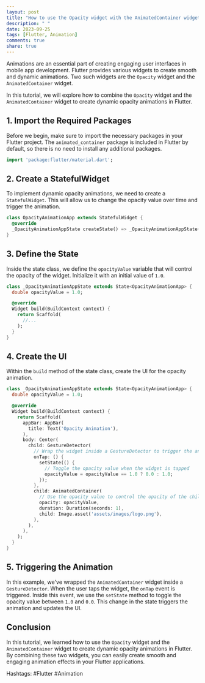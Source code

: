 ```yaml
---
layout: post
title: "How to use the Opacity widget with the AnimatedContainer widget for dynamic opacity animations"
description: " "
date: 2023-09-25
tags: [Flutter, Animation]
comments: true
share: true
---
```


Animations are an essential part of creating engaging user interfaces in mobile app development. Flutter provides various widgets to create smooth and dynamic animations. Two such widgets are the `Opacity` widget and the `AnimatedContainer` widget.

In this tutorial, we will explore how to combine the `Opacity` widget and the `AnimatedContainer` widget to create dynamic opacity animations in Flutter.

## 1. Import the Required Packages

Before we begin, make sure to import the necessary packages in your Flutter project. The `animated_container` package is included in Flutter by default, so there is no need to install any additional packages.

```dart
import 'package:flutter/material.dart';
```

## 2. Create a StatefulWidget

To implement dynamic opacity animations, we need to create a `StatefulWidget`. This will allow us to change the opacity value over time and trigger the animation.

```dart
class OpacityAnimationApp extends StatefulWidget {
  @override
  _OpacityAnimationAppState createState() => _OpacityAnimationAppState();
}
```

## 3. Define the State

Inside the state class, we define the `opacityValue` variable that will control the opacity of the widget. Initialize it with an initial value of `1.0`.

```dart
class _OpacityAnimationAppState extends State<OpacityAnimationApp> {
  double opacityValue = 1.0;

  @override
  Widget build(BuildContext context) {
    return Scaffold( 
      //...
    );
  }
}
```

## 4. Create the UI

Within the `build` method of the state class, create the UI for the opacity animation.

```dart
class _OpacityAnimationAppState extends State<OpacityAnimationApp> {
  double opacityValue = 1.0;

  @override
  Widget build(BuildContext context) {
    return Scaffold(
      appBar: AppBar(
        title: Text('Opacity Animation'),
      ),
      body: Center(
        child: GestureDetector(
          // Wrap the widget inside a GestureDetector to trigger the animation
          onTap: () {
            setState(() {
              // Toggle the opacity value when the widget is tapped
              opacityValue = opacityValue == 1.0 ? 0.0 : 1.0;
            });
          },
          child: AnimatedContainer(
            // Use the opacity value to control the opacity of the child widget
            opacity: opacityValue,
            duration: Duration(seconds: 1),
            child: Image.asset('assets/images/logo.png'),
          ),
        ),
      ),
    );
  }
}
```

## 5. Triggering the Animation

In this example, we've wrapped the `AnimatedContainer` widget inside a `GestureDetector`. When the user taps the widget, the `onTap` event is triggered. Inside this event, we use the `setState` method to toggle the opacity value between `1.0` and `0.0`. This change in the state triggers the animation and updates the UI.

## Conclusion

In this tutorial, we learned how to use the `Opacity` widget and the `AnimatedContainer` widget to create dynamic opacity animations in Flutter. By combining these two widgets, you can easily create smooth and engaging animation effects in your Flutter applications.

Hashtags: #Flutter #Animation